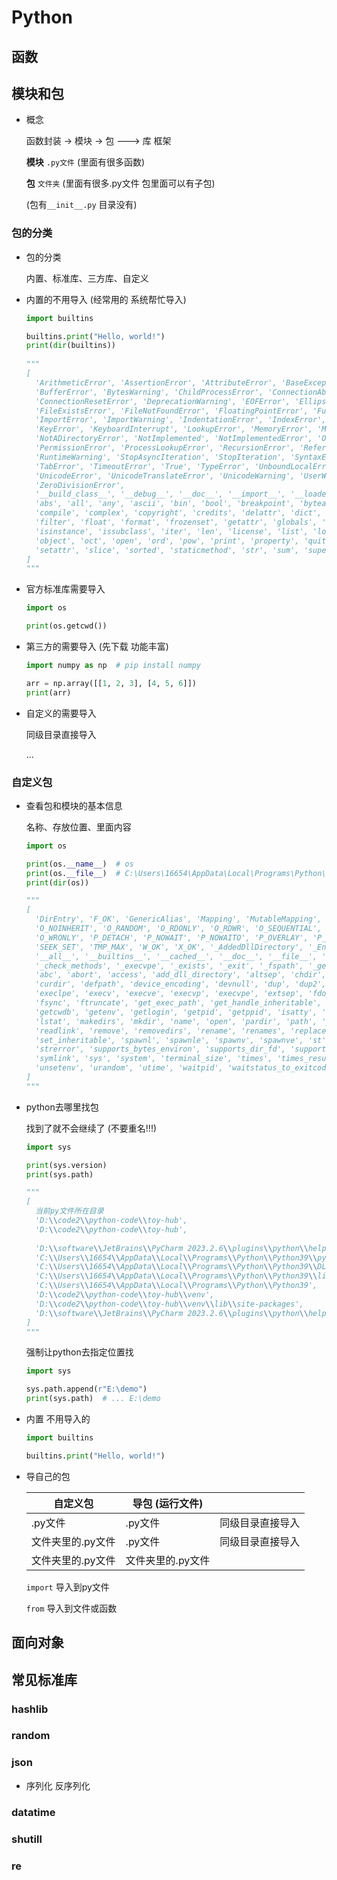# Python





## 函数













## 模块和包

- 概念

  函数封装 -> 模块 -> 包 ---> 库 框架

  **模块**  `.py文件` (里面有很多函数) 

  **包**  `文件夹` (里面有很多.py文件  包里面可以有子包) 

  (包有`__init__.py` 目录没有)

  



### 包的分类

- 包的分类

  内置、标准库、三方库、自定义

- 内置的不用导入 (经常用的 系统帮忙导入)

  ```python
  import builtins
  
  builtins.print("Hello, world!")
  print(dir(builtins))
      
  """
  [
    'ArithmeticError', 'AssertionError', 'AttributeError', 'BaseException', 'BlockingIOError', 'BrokenPipeError', 
    'BufferError', 'BytesWarning', 'ChildProcessError', 'ConnectionAbortedError', 'ConnectionError', 'ConnectionRefusedError', 
    'ConnectionResetError', 'DeprecationWarning', 'EOFError', 'Ellipsis', 'EnvironmentError', 'Exception', 'False', 
    'FileExistsError', 'FileNotFoundError', 'FloatingPointError', 'FutureWarning', 'GeneratorExit', 'IOError', 
    'ImportError', 'ImportWarning', 'IndentationError', 'IndexError', 'InterruptedError', 'IsADirectoryError', 
    'KeyError', 'KeyboardInterrupt', 'LookupError', 'MemoryError', 'ModuleNotFoundError', 'NameError', 'None', 
    'NotADirectoryError', 'NotImplemented', 'NotImplementedError', 'OSError', 'OverflowError', 'PendingDeprecationWarning', 
    'PermissionError', 'ProcessLookupError', 'RecursionError', 'ReferenceError', 'ResourceWarning', 'RuntimeError', 
    'RuntimeWarning', 'StopAsyncIteration', 'StopIteration', 'SyntaxError', 'SyntaxWarning', 'SystemError', 'SystemExit', 
    'TabError', 'TimeoutError', 'True', 'TypeError', 'UnboundLocalError', 'UnicodeDecodeError', 'UnicodeEncodeError', 
    'UnicodeError', 'UnicodeTranslateError', 'UnicodeWarning', 'UserWarning', 'ValueError', 'Warning', 'WindowsError', 
    'ZeroDivisionError', 
    '__build_class__', '__debug__', '__doc__', '__import__', '__loader__', '__name__', '__package__', '__spec__', 
    'abs', 'all', 'any', 'ascii', 'bin', 'bool', 'breakpoint', 'bytearray', 'bytes', 'callable', 'chr', 'classmethod', 
    'compile', 'complex', 'copyright', 'credits', 'delattr', 'dict', 'dir', 'divmod', 'enumerate', 'eval', 'exec', 'exit', 
    'filter', 'float', 'format', 'frozenset', 'getattr', 'globals', 'hasattr', 'hash', 'help', 'hex', 'id', 'input', 'int', 
    'isinstance', 'issubclass', 'iter', 'len', 'license', 'list', 'locals', 'map', 'max', 'memoryview', 'min', 'next', 
    'object', 'oct', 'open', 'ord', 'pow', 'print', 'property', 'quit', 'range', 'repr', 'reversed', 'round', 'set', 
    'setattr', 'slice', 'sorted', 'staticmethod', 'str', 'sum', 'super', 'tuple', 'type', 'vars', 'zip'
  ]
  """
  
  ```

- 官方标准库需要导入

  ```python
  import os
  
  print(os.getcwd())
  
  ```

- 第三方的需要导入 (先下载 功能丰富)

  ```python
  import numpy as np  # pip install numpy
  
  arr = np.array([[1, 2, 3], [4, 5, 6]])
  print(arr)
  
  ```

- 自定义的需要导入 

  同级目录直接导入

  ...

  



### 自定义包

- 查看包和模块的基本信息

  名称、存放位置、里面内容

  ```python
  import os
  
  print(os.__name__)  # os
  print(os.__file__)  # C:\Users\16654\AppData\Local\Programs\Python\Python39\lib\os.py
  print(dir(os))
  
  """
  [
    'DirEntry', 'F_OK', 'GenericAlias', 'Mapping', 'MutableMapping', 'O_APPEND', 'O_BINARY', 'O_CREAT', 'O_EXCL', 
    'O_NOINHERIT', 'O_RANDOM', 'O_RDONLY', 'O_RDWR', 'O_SEQUENTIAL', 'O_SHORT_LIVED', 'O_TEMPORARY', 'O_TEXT', 'O_TRUNC', 
    'O_WRONLY', 'P_DETACH', 'P_NOWAIT', 'P_NOWAITO', 'P_OVERLAY', 'P_WAIT', 'PathLike', 'R_OK', 'SEEK_CUR', 'SEEK_END', 
    'SEEK_SET', 'TMP_MAX', 'W_OK', 'X_OK', '_AddedDllDirectory', '_Environ', 
    '__all__', '__builtins__', '__cached__', '__doc__', '__file__', '__loader__', '__name__', '__package__', '__spec__', 
    '_check_methods', '_execvpe', '_exists', '_exit', '_fspath', '_get_exports_list', '_walk', '_wrap_close', 
    'abc', 'abort', 'access', 'add_dll_directory', 'altsep', 'chdir', 'chmod', 'close', 'closerange', 'cpu_count', 
    'curdir', 'defpath', 'device_encoding', 'devnull', 'dup', 'dup2', 'environ', 'error', 'execl', 'execle', 'execlp', 
    'execlpe', 'execv', 'execve', 'execvp', 'execvpe', 'extsep', 'fdopen', 'fsdecode', 'fsencode', 'fspath', 'fstat', 
    'fsync', 'ftruncate', 'get_exec_path', 'get_handle_inheritable', 'get_inheritable', 'get_terminal_size', 'getcwd', 
    'getcwdb', 'getenv', 'getlogin', 'getpid', 'getppid', 'isatty', 'kill', 'linesep', 'link', 'listdir', 'lseek', 
    'lstat', 'makedirs', 'mkdir', 'name', 'open', 'pardir', 'path', 'pathsep', 'pipe', 'popen', 'putenv', 'read', 
    'readlink', 'remove', 'removedirs', 'rename', 'renames', 'replace', 'rmdir', 'scandir', 'sep', 'set_handle_inheritable', 
    'set_inheritable', 'spawnl', 'spawnle', 'spawnv', 'spawnve', 'st', 'startfile', 'stat', 'stat_result', 'statvfs_result', 
    'strerror', 'supports_bytes_environ', 'supports_dir_fd', 'supports_effective_ids', 'supports_fd', 'supports_follow_symlinks', 
    'symlink', 'sys', 'system', 'terminal_size', 'times', 'times_result', 'truncate', 'umask', 'uname_result', 'unlink', 
    'unsetenv', 'urandom', 'utime', 'waitpid', 'waitstatus_to_exitcode', 'walk', 'write'
  ]
  """
  
  ```

  



- python去哪里找包 

  找到了就不会继续了 (不要重名!!!)

  ```python
  import sys
  
  print(sys.version)
  print(sys.path)
  
  """
  [
    当前py文件所在目录
    'D:\\code2\\python-code\\toy-hub', 
    'D:\\code2\\python-code\\toy-hub', 
    
    'D:\\software\\JetBrains\\PyCharm 2023.2.6\\plugins\\python\\helpers\\pycharm_display', 
    'C:\\Users\\16654\\AppData\\Local\\Programs\\Python\\Python39\\python39.zip', 
    'C:\\Users\\16654\\AppData\\Local\\Programs\\Python\\Python39\\DLLs', 
    'C:\\Users\\16654\\AppData\\Local\\Programs\\Python\\Python39\\lib', 
    'C:\\Users\\16654\\AppData\\Local\\Programs\\Python\\Python39', 
    'D:\\code2\\python-code\\toy-hub\\venv', 
    'D:\\code2\\python-code\\toy-hub\\venv\\lib\\site-packages', 
    'D:\\software\\JetBrains\\PyCharm 2023.2.6\\plugins\\python\\helpers\\pycharm_matplotlib_backend'
  ]
  """
  
  ```

  强制让python去指定位置找

  ```python
  import sys
  
  sys.path.append(r"E:\demo")
  print(sys.path)  # ... E:\demo
  
  ```

  



- 内置 不用导入的

  ```python
  import builtins
  
  builtins.print("Hello, world!")
  
  ```

  





- 导自己的包

  | 自定义包          | 导包 (运行文件)   |                  |
  | ----------------- | ----------------- | ---------------- |
  | .py文件           | .py文件           | 同级目录直接导入 |
  | 文件夹里的.py文件 | .py文件           | 同级目录直接导入 |
  | 文件夹里的.py文件 | 文件夹里的.py文件 |                  |

  `import` 导入到py文件

  `from` 导入到文件或函数

  















## 面向对象



















## 常见标准库

### hashlib









### random







### json

- 序列化 反序列化







### datatime





### shutill





### re













































